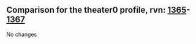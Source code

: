 ## Comparison for the theater0 profile, rvn: [1365](https://github.com/PRO100KatYT/FortniteProfileRevisions/tree/main/profiles/theater0/1365%20theater0.json)-[1367](https://github.com/PRO100KatYT/FortniteProfileRevisions/tree/main/profiles/theater0/1367%20theater0.json)

No changes
